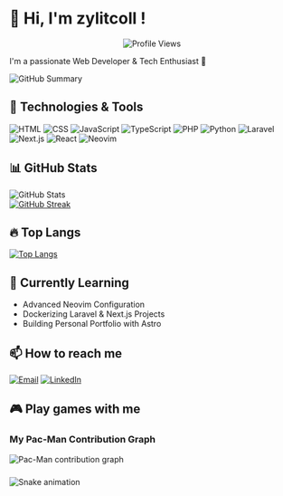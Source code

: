 # 👋 Hi, I'm zylitcoll !

<p align="center">
  <img src="https://komarev.com/ghpvc/?username=zylitcoll&label=Profile%20views&color=0e75b6&style=flat" alt="Profile Views" />
</p>
I'm a passionate Web Developer & Tech Enthusiast 🚀

![GitHub Summary](http://github-profile-summary-cards.vercel.app/api/cards/profile-details?username=zylitcoll&theme=tokyonight)

## 🔧 Technologies & Tools

![HTML](https://img.shields.io/badge/-HTML5-E34F26?logo=html5&logoColor=white)
![CSS](https://img.shields.io/badge/-CSS3-1572B6?logo=css3)
![JavaScript](https://img.shields.io/badge/-JavaScript-F7DF1E?logo=javascript&logoColor=white)
![TypeScript](https://img.shields.io/badge/-TypeScript-3178C6?logo=typescript&logoColor=white)
![PHP](https://img.shields.io/badge/-PHP-777BB4?logo=php&logoColor=white)
![Python](https://img.shields.io/badge/-Python-3776AB?logo=python&logoColor=white)
![Laravel](https://img.shields.io/badge/-Laravel-FF2D20?logo=laravel&logoColor=white)
![Next.js](https://img.shields.io/badge/-Next.js-000?logo=next.js)
![React](https://img.shields.io/badge/-React-61DAFB?logo=react&logoColor=black)
![Neovim](https://img.shields.io/badge/-Neovim-57A143?logo=neovim&logoColor=white)

## 📊 GitHub Stats

![GitHub Stats](http://github-profile-summary-cards.vercel.app/api/cards/stats?username=zylitcoll&theme=tokyonight)  
[![GitHub Streak](https://github-readme-streak-stats.herokuapp.com?user=zylitcoll&theme=tokyonight&hide_border=true&date_format=j%20M%5B%20Y%5D&card_width=480)](https://git.io/streak-stats)

## 🔥 Top Langs

[![Top Langs](https://github-readme-stats.vercel.app/api/top-langs/?username=zylitcoll&layout=compact&theme=tokyonight)](https://github.com/zylitcoll)

## 🧠 Currently Learning

- Advanced Neovim Configuration
- Dockerizing Laravel & Next.js Projects
- Building Personal Portfolio with Astro

## 📫 How to reach me

[![Email](https://img.shields.io/badge/-your@email.com-c14438?logo=gmail&logoColor=white)](mailto:your@email.com)
[![LinkedIn](https://img.shields.io/badge/-LinkedIn-0077B5?logo=linkedin&logoColor=white)](https://linkedin.com/in/yourusername)

## 🎮 Play games with me

### My Pac-Man Contribution Graph

<picture>
  <source media="(prefers-color-scheme: dark)" 
          srcset="https://raw.githubusercontent.com/zyllitcoll/zyllitcoll/output/pacman-contribution-graph-dark.svg">
  <source media="(prefers-color-scheme: light)" 
          srcset="https://raw.githubusercontent.com/zyllitcoll/zyllitcoll/output/pacman-contribution-graph.svg">
  <img alt="Pac-Man contribution graph" 
       src="https://raw.githubusercontent.com/zyllitcoll/zyllitcoll/output/pacman-contribution-graph.svg">
</picture>

###

<img src="https://raw.githubusercontent.com/zylitcoll/zylitcoll/output/snake.svg" alt="Snake animation" />

###

